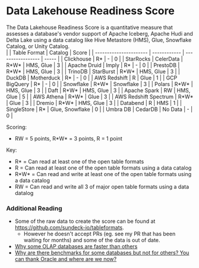 # Data Lakehouse Readiness Score

The Data Lakehouse Readiness Score is a quantitative measure that assesses a database's vendor support of Apache Iceberg, Apache Hudi and Delta Lake using a data catalog like Hive Metastore (HMS), Glue, Snowflake Catalog, or Unity Catalog.  
|                        | Table Format | Catalog           | Score |
| ---------------------- | ------------ | ----------------- | ----- |
| Clickhouse             | R\*          | \-                | 0     |
| StarRocks \| CelerData | R\*W\*       | HMS, Glue         | 3     |
| Apache Druid \| Imply  | R\*          | \-                | 0     |
| PrestoDB               | R\*W\*       | HMS, Glue         | 3     |
| TrinoDB \| StarBurst   | R\*W\*       | HMS, Glue         | 3     |
| DuckDB \| Motherduck   | R\*          | \-                | 0     |
| AWS Redshift           | R            | Glue              | 1     |
| GCP BigQuery           | R\*          | \-                | 0     |
| Snowflake              | R\*W\*       | Snowflake         | 3     |
| Polars                 | R\*W\*       | HMS, Glue         | 3     |
| Daft                   | R\*W\*       | HMS, Glue         | 3     |
| Apache Spark           | RW           | HMS, Glue         | 5     |
| AWS Athena             | R\*W\*       | Glue              | 3     |
| AWS Redshift Spectrum  | R\*W\*       | Glue              | 3     |
| Dremio                 | R\*W\*       | HMS, Glue         | 3     |
| Databend               | R            | HMS               | 1     |
| SingleStore            | R\*          | Glue, Snowflake   | 0     |
| Umbra DB \| CedarDB    | No Data      | \-                | 0     |

Scoring:
* RW = 5 points, R\*W\* = 3 points, R = 1 point
  
Key:
* R\* = Can read at least one of the open table formats
* R = Can read at least one of the open table formats using a data catalog
* R\*W\* = Can read and write at least one of the open table formats using a data catalog
* RW = Can read and write all 3 of major open table formats using a data datalog

### Additional Reading
* Some of the raw data to create the score can be found at https://github.com/sundeck-io/tableformats.
  * However he doesn't accept PRs (eg. see my PR that has been waiting for months) and some of the data is out of date. 
* [Why some OLAP databases are faster than others](https://github.com/alberttwong/databasecomparison)
* [Why are there benchmarks for some databases but not for others? You can thank Oracle and where are we now?](https://atwong.medium.com/why-are-there-benchmarks-for-some-databases-but-not-for-others-80f628f0b679)
